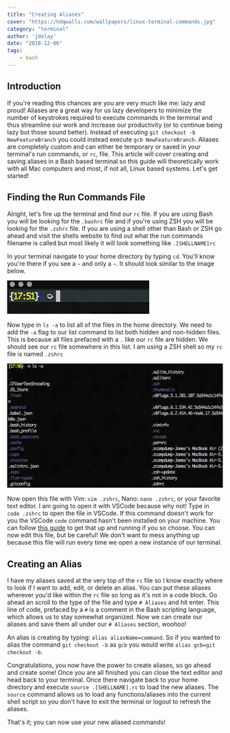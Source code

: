 ```yaml
---
title: "Creating Aliases"
cover: "https://hdqwalls.com/wallpapers/linux-terminal-commands.jpg"
category: "terminal"
author: 'jdelay'
date: "2018-12-06"
tags:
    - bash
---
```


## Introduction

If you're reading this chances are you are very much like me: lazy and proud! Aliases are a great way for us lazy developers to minimize the number of keystrokes required to execute commands in the terminal and thus streamline our work and increase our productivity (or to continue being lazy but those sound better). Instead of executing `git checkout -b NewFeatureBranch` you could instead execute `gcb NewFeatureBranch`. Aliases are completely custom and can either be temporary or saved in your terminal's run commands, or `rc`, file. This article will cover creating and saving aliases in a Bash based terminal so this guide will theoretically work with all Mac computers and most, if not all, Linux based systems. Let's get started!

## Finding the Run Commands File

Alright, let's fire up the terminal and find our `rc` file. If you are using Bash you will be looking for the `.bashrc` file and if you're using ZSH you will be looking for the `.zshrc` file. If you are using a shell other than Bash or ZSH go ahead and visit the shells website to find out what the run commands filename is called but most likely it will look something like `.[SHELLNAME]rc`

In your terminal navigate to your home directory by typing `cd`. You'll know you're there if you see a `~` and only a `~`. It should look similar to the image below.

![Home](./home.png)

Now type in `ls -a` to list all of the files in the home directory. We need to add the `-a` flag to our list command to list both hidden and non-hidden files. This is because all files prefaced with a `.` like our `rc` file are hidden. We should see our `rc` file somewhere in this list. I am using a ZSH shell so my `rc` file is named `.zshrc`

![ls-a](./ls-a.png)

Now open this file with Vim: `vim .zshrc`, Nano: `nano .zshrc`, or your favorite text editor. I am going to open it with VSCode because why not! Type in `code .zshrc` to open the file in VSCode. If this command doesn't work for you the VSCode `code` command hasn't been installed on your machine. You can follow [this guide](https://code.visualstudio.com/docs/setup/mac) to get that up and running if you so choose. You can now edit this file, but be careful! We don't want to mess anything up because this file will run every time we open a new instance of our terminal.

## Creating an Alias

I have my aliases saved at the very top of the `rc` file so I know exactly where to look if I want to add, edit, or delete an alias. You can put these aliases wherever you'd like within the `rc` file so long as it's not in a code block. Go ahead an scroll to the type of the file and type `# Aliases` and hit enter. This line of code, prefaced by a `#` is a comment in the Bash scripting language, which allows us to stay somewhat organized. Now we can create our aliases and save them all under our `# Aliases` section, woohoo! 

An alias is creating by typing: `alias aliasName=command`. So if you wanted to alias the command `git checkout -b` as `gcb` you would write `alias gcb=git checkout -b`. 

Congratulations, you now have the power to create aliases, so go ahead and create some! Once you are all finished you can close the text editor and head back to your terminal. Once there navigate back to your home directory and execute `source .[SHELLNAME].rc` to load the new aliases. The `source` command allows us to load any functions/aliases into the current shell script so you don't have to exit the terminal or logout to refresh the aliases.

That's it; you can now use your new aliased commands!